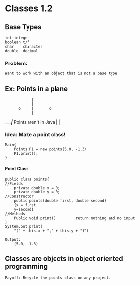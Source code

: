# Classes 1.2
## Base Types
    int integer
    boolean t/f
    char    character
    double  decimal
### Problem:
    Want to work with an object that is not a base type
## Ex: Points in a plane
                |
                |
          o     |       o
                |
________________|_____________              Points aren't in Java
                |
                |
### Idea: Make a point class!

    Main{
        Points P1 = new points(5.0, -1.3)
        P1.print();
    }
#### Point Class
    public class points{
    //Fields
        private double x = 0;
        private double y = 0;
    //Constructor
        public points(double first, double second)
        {x = first
        y=second}
    //Methods
        Public void print()         return nothing and no input
    }
    System.out.print(
        "(" + this.x + "," + this.y + ")")
    
    Output:
        (5.0, -1.3)

## Classes are objects in object oriented programming
    Payoff: Recycle the points class on any project.